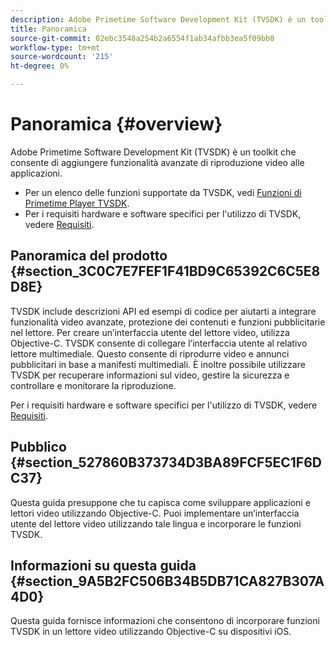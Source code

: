 ```yaml
---
description: Adobe Primetime Software Development Kit (TVSDK) è un toolkit che consente di aggiungere funzionalità avanzate di riproduzione video alle applicazioni.
title: Panoramica
source-git-commit: 02ebc3548a254b2a6554f1ab34afbb3ea5f09bb8
workflow-type: tm+mt
source-wordcount: '215'
ht-degree: 0%

---
```


# Panoramica {#overview}

Adobe Primetime Software Development Kit (TVSDK) è un toolkit che consente di aggiungere funzionalità avanzate di riproduzione video alle applicazioni.

* Per un elenco delle funzioni supportate da TVSDK, vedi [Funzioni di Primetime Player TVSDK](../c-psdk-ios-1.4-overview/c-psdk-ios-1.4-overview-of-the-player.md).
* Per i requisiti hardware e software specifici per l&#39;utilizzo di TVSDK, vedere [Requisiti](../c-psdk-ios-1.4-overview/c-psdk-ios-1.4-requirements.md).

## Panoramica del prodotto {#section_3C0C7E7FEF1F41BD9C65392C6C5E8D8E}

TVSDK include descrizioni API ed esempi di codice per aiutarti a integrare funzionalità video avanzate, protezione dei contenuti e funzioni pubblicitarie nel lettore. Per creare un’interfaccia utente del lettore video, utilizza Objective-C. TVSDK consente di collegare l’interfaccia utente al relativo lettore multimediale. Questo consente di riprodurre video e annunci pubblicitari in base a manifesti multimediali. È inoltre possibile utilizzare TVSDK per recuperare informazioni sul video, gestire la sicurezza e controllare e monitorare la riproduzione.

Per i requisiti hardware e software specifici per l&#39;utilizzo di TVSDK, vedere [Requisiti](../c-psdk-ios-1.4-overview/c-psdk-ios-1.4-requirements.md).

## Pubblico {#section_527860B373734D3BA89FCF5EC1F6DC37}

Questa guida presuppone che tu capisca come sviluppare applicazioni e lettori video utilizzando Objective-C. Puoi implementare un’interfaccia utente del lettore video utilizzando tale lingua e incorporare le funzioni TVSDK.

## Informazioni su questa guida {#section_9A5B2FC506B34B5DB71CA827B307A4D0}

Questa guida fornisce informazioni che consentono di incorporare funzioni TVSDK in un lettore video utilizzando Objective-C su dispositivi iOS.
